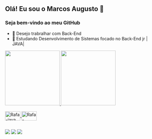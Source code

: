 ## Olá! Eu sou o Marcos Augusto 👋
### Seja bem-vindo ao meu GitHub

- 🔭 Desejo trabralhar com Back-End 
- 🌱 Estudando Desenvolvimento de Sistemas focado no Back-End jr | JAVA|

<div>
<a href="https://github.com/MarcosAugusto27">
<img height="180em" src="https://github-readme-stats.vercel.app/api?username=MarcosAugusto27&show_icons-true&theme-dracula&include_all_commits=true&count private-true"/>
<img height="180em" src="https://github-readme-stats.vercel.app/api/top-langs/?username=MarcosAugusto27&layout=compact&langs_count=168&theme=dracula"/>
</div>

<div style="display: inline_block"><br>
<img align="center" alt="Rafa-java" height="30" width="50" src="https://cdn.jsdelivr.net/gh/devicons/devicon/icons/java/java-original-wordmark.svg" />
<img align="center" alt="Rafa-sqlserver" height="30" width="50" src="https://cdn.jsdelivr.net/gh/devicons/devicon/icons/microsoftsqlserver/microsoftsqlserver-plain-wordmark.svg" />
</div>


 ##
 
 <div>
  <a href="https://www.instagram.com/marcosaugustos20/" target="_blank"><img src="https://img.shields.io/badge/-Instagram-%23E4405F?style=for-the-badge&logo=instagram&logoColor=white" target="_blank"></a>
  <a href = "mailto:marcosaugusto271322gmail.com"><img src="https://img.shields.io/badge/-Gmail-%23333?style=for-the-badge&logo=gmail&logoColor=white" target="_blank"></a>
  <a href="https://www.linkedin.com/in/marcosaugusto27/" target="_blank"><img src="https://img.shields.io/badge/-LinkedIn-%230077B5?style=for-the-badge&logo=linkedin&logoColor=white" target="_blank"></a> 
 
 </div>
